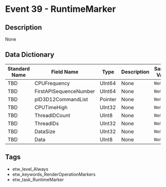 # Event 39 - RuntimeMarker

## Description
None

## Data Dictionary
|Standard Name|Field Name|Type|Description|Sample Value|
|---|---|---|---|---|
|TBD|CPUFrequency|UInt64|None|`None`|
|TBD|FirstAPISequenceNumber|UInt64|None|`None`|
|TBD|pID3D12CommandList|Pointer|None|`None`|
|TBD|CPUTimeHigh|UInt32|None|`None`|
|TBD|ThreadIDCount|UInt8|None|`None`|
|TBD|ThreadIDs|UInt32|None|`None`|
|TBD|DataSize|UInt32|None|`None`|
|TBD|Data|UInt8|None|`None`|

## Tags
* etw_level_Always
* etw_keywords_RenderOperationMarkers
* etw_task_RuntimeMarker
